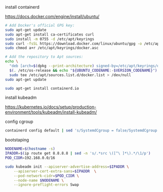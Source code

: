 install containerd

https://docs.docker.com/engine/install/ubuntu/

```bash
# Add Docker's official GPG key:
sudo apt-get update
sudo apt-get install ca-certificates curl
sudo install -m 0755 -d /etc/apt/keyrings
sudo curl -fsSL https://download.docker.com/linux/ubuntu/gpg -o /etc/apt/keyrings/docker.asc
sudo chmod a+r /etc/apt/keyrings/docker.asc

# Add the repository to Apt sources:
echo \
  "deb [arch=$(dpkg --print-architecture) signed-by=/etc/apt/keyrings/docker.asc] https://download.docker.com/linux/ubuntu \
  $(. /etc/os-release && echo "${UBUNTU_CODENAME:-$VERSION_CODENAME}") stable" | \
  sudo tee /etc/apt/sources.list.d/docker.list > /dev/null
sudo apt-get update

```

```bash
sudo apt-get install containerd.io
```


install kubeadm

https://kubernetes.io/docs/setup/production-environment/tools/kubeadm/install-kubeadm/

config cgroup

```bash
containerd config default | sed 's/SystemdCgroup = false/SystemdCgroup = true/' | sed 's/registry.k8s.io\/pause:3.6/registry.k8s.io\/pause:3.9/' | sudo tee /etc/containerd/config.toml
```

bootstaping

```bash
NODENAME=$(hostname -s)
IPADDR=$(ip route get 8.8.8.8 | sed -n 's/.*src \([^\ ]*\).*/\1/p')
POD_CIDR=192.168.0.0/16

```


```bash
sudo kubeadm init --apiserver-advertise-address=$IPADDR \
    --apiserver-cert-extra-sans=$IPADDR  \
    --pod-network-cidr=$POD_CIDR \
    --node-name $NODENAME \
    --ignore-preflight-errors Swap
```
